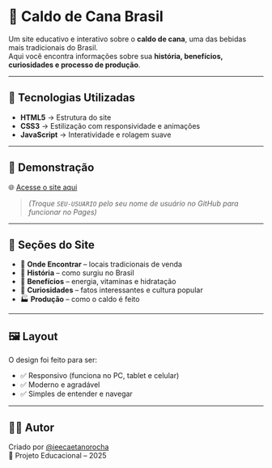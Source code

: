 # 🥤 Caldo de Cana Brasil

Um site educativo e interativo sobre o **caldo de cana**, uma das bebidas mais tradicionais do Brasil.  
Aqui você encontra informações sobre sua **história, benefícios, curiosidades e processo de produção**.

---

## 🚀 Tecnologias Utilizadas
- **HTML5** → Estrutura do site  
- **CSS3** → Estilização com responsividade e animações  
- **JavaScript** → Interatividade e rolagem suave  

---

## 📸 Demonstração
🌐 [Acesse o site aqui](https://SEU-USUARIO.github.io/caldo-de-cana)  

> *(Troque `SEU-USUARIO` pelo seu nome de usuário no GitHub para funcionar no Pages)*

---

## 📖 Seções do Site
- 🌴 **Onde Encontrar** – locais tradicionais de venda  
- 📜 **História** – como surgiu no Brasil  
- 💪 **Benefícios** – energia, vitaminas e hidratação  
- 🤔 **Curiosidades** – fatos interessantes e cultura popular  
- 🏭 **Produção** – como o caldo é feito  

---

## 🖼️ Layout
O design foi feito para ser:
- ✅ Responsivo (funciona no PC, tablet e celular)  
- ✅ Moderno e agradável  
- ✅ Simples de entender e navegar  

---

## 👨‍💻 Autor
Criado por [@ieecaetanorocha](https://github.com/ieecaetanorocha)  
📅 Projeto Educacional – 2025  
